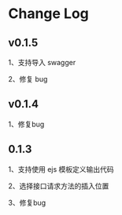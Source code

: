 # Change Log

## v0.1.5
1、支持导入 swagger

2、修复 bug

## v0.1.4
1、修复bug

## 0.1.3
1、支持使用 ejs 模板定义输出代码

2、选择接口请求方法的插入位置

3、修复bug